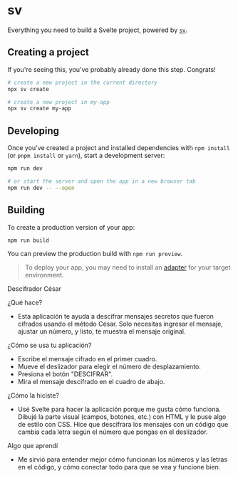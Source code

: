 # sv

Everything you need to build a Svelte project, powered by [`sv`](https://github.com/sveltejs/cli).

## Creating a project

If you're seeing this, you've probably already done this step. Congrats!

```bash
# create a new project in the current directory
npx sv create

# create a new project in my-app
npx sv create my-app
```

## Developing

Once you've created a project and installed dependencies with `npm install` (or `pnpm install` or `yarn`), start a development server:

```bash
npm run dev

# or start the server and open the app in a new browser tab
npm run dev -- --open
```

## Building

To create a production version of your app:

```bash
npm run build
```

You can preview the production build with `npm run preview`.

> To deploy your app, you may need to install an [adapter](https://svelte.dev/docs/kit/adapters) for your target environment.

Descifrador César

¿Qué hace?

* Esta aplicación te ayuda a descifrar mensajes secretos que fueron cifrados usando el método César. Solo necesitas ingresar el mensaje, ajustar un número, y listo, te muestra el mensaje original.

¿Cómo se usa tu aplicación?

* Escribe el mensaje cifrado en el primer cuadro.
* Mueve el deslizador para elegir el número de desplazamiento.
* Presiona el botón "DESCIFRAR".
* Mira el mensaje descifrado en el cuadro de abajo.

¿Cómo la hiciste?

* Usé Svelte para hacer la aplicación porque me gusta cómo funciona.
Dibujé la parte visual (campos, botones, etc.) con HTML y le puse algo de estilo con CSS.
Hice que descifrara los mensajes con un código que cambia cada letra según el número que pongas en el deslizador.

Algo que aprendí

* Me sirvió para entender mejor cómo funcionan los números y las letras en el código, y cómo conectar todo para que se vea y funcione bien.